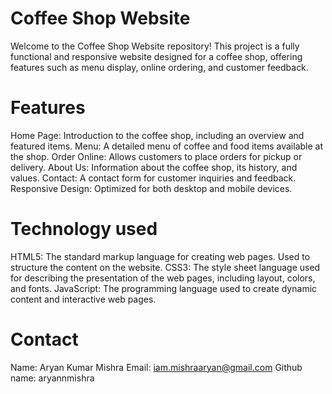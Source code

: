 # Coffee Shop Website
Welcome to the Coffee Shop Website repository! This project is a fully functional and responsive website designed for a coffee shop, offering features such as menu display, online ordering, and customer feedback.

# Features
Home Page: Introduction to the coffee shop, including an overview and featured items.
Menu: A detailed menu of coffee and food items available at the shop.
Order Online: Allows customers to place orders for pickup or delivery.
About Us: Information about the coffee shop, its history, and values.
Contact: A contact form for customer inquiries and feedback.
Responsive Design: Optimized for both desktop and mobile devices.

# Technology used
HTML5: The standard markup language for creating web pages. Used to structure the content on the website.
CSS3: The style sheet language used for describing the presentation of the web pages, including layout, colors, and fonts.
JavaScript: The programming language used to create dynamic content and interactive web pages.

# Contact
Name: Aryan Kumar Mishra
Email: iam.mishraaryan@gmail.com 
Github name: aryannmishra 
